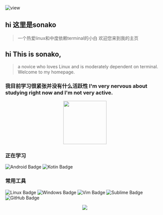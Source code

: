 ![view](https://count.getloli.com/@sonako?name=sonako&theme=gelbooru&padding=7&offset=6&align=top&scale=1&pixelated=1&darkmode=auto)

  ## hi 这里是sonako
  > 一个热爱linux和中度依赖terminal的小白
  > 欢迎您来到我的主页
  
  ## hi This is sonako,
  > a novice who loves Linux and is moderately dependent on terminal. 
  > Welcome to my homepage.


### 我目前学习很紧张并没有什么活跃性 I'm very nervous about studying right now and I'm not very active.
<div align="center"> <img height="137px" src="https://github-readme-stats.vercel.app/api?username=Yosaki-sonako&theme=dracula" /> </div>

### 正在学习
![Android Badge](https://img.shields.io/badge/Android-3DDC84?logo=android&logoColor=fff&style=flat)
![Kotin Badge](https://img.shields.io/badge/Kotin-brightgreen?style=flat&logo=kotlin&labelColor=violet&color=violet)
### 常用工具  
![Linux Badge](https://img.shields.io/badge/Linux-FCC624?logo=linux&logoColor=000&style=flat)
![Windows Badge](https://img.shields.io/badge/Windows-0078D6?logo=gitforwindows&logoColor=#80B3FF&style=flat)
![Vim Badge](https://img.shields.io/badge/Vim-Text-%23019733?logo=vim&logoColor=#019733)
![Sublime Badge](https://img.shields.io/badge/Sublime-Text-%23FF9800?logo=sublimetext&logoColor=#FF9800)
![GitHub Badge](https://img.shields.io/badge/GitHub-181717?logo=github&logoColor=fff&style=flat)

<div align="center"> <img src="https://github-readme-activity-graph.vercel.app/graph?username=Yosaki-sonako&theme=Default" /> </div>

<!--
**sonako0122/sonako0122** is a ✨ _special_ ✨ repository because its `README.md` (this file) appears on your GitHub profile.

Here are some ideas to get you started:

- 🔭 I’m currently working on ...
- 🌱 I’m currently learning ...
- 👯 I’m looking to collaborate on ...
- 🤔 I’m looking for help with ...
- 💬 Ask me about ...
- 📫 How to reach me: ...
- 😄 Pronouns: ...
- ⚡ Fun fact: ...
-->
